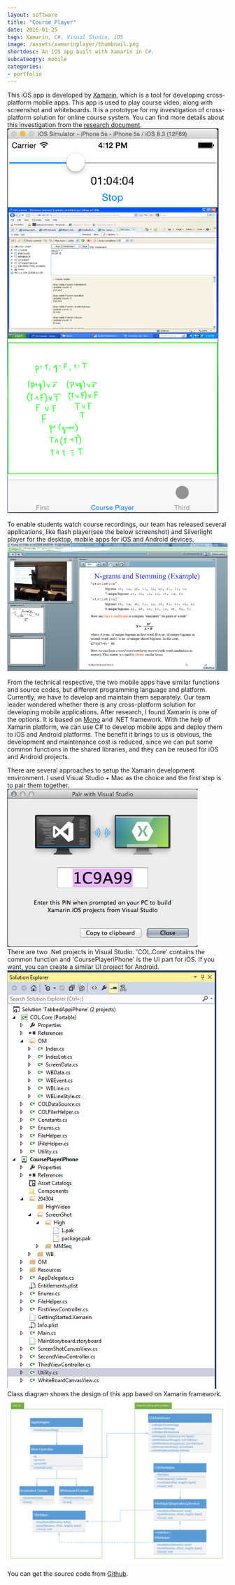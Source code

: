 ```yaml
---
layout: software
title: "Course Player"
date: 2016-01-25
tags: Xamarin, C#, Visual Studio, iOS
image: /assets/xamarinplayer/thumbnail.png
shortdesc: An iOS app built with Xamarin in C#.
subcateogry: mobile
categories:
- portfolio
---
```


This iOS app is developed by [Xamarin](https://xamarin.com/), which is a tool for developing cross-platform mobile apps. This app is used to play course video, along with screenshot and whiteboards. It is a prototype for my investigation of cross-platform solution for online course system. You can find more details about this investigation from the [research document](https://github.com/jojozhuang/Work/blob/master/Xamarin/Doc/XamarinResearch.docx).  
![iosapp](/assets/xamarinplayer/iosapp.png "iosapp")  

To enable students watch course recordings, our team has released several applications, like flash player(see the below screenshot) and Silverlight player for the desktop, mobile apps for iOS and Android devices.  
![flash](/assets/xamarinplayer/flash.png "flash")

From the technical respective, the two mobile apps have similar functions and source codes, but different programming language and platform. Currently, we have to develop and maintain them separately. Our team leader wondered whether there is any cross-platform solution for developing mobile applications. After research, I found Xamarin is one of the options. It is based on [Mono](http://www.mono-project.com/) and .NET framework. With the help of Xamarin platform, we can use C# to develop mobile apps and deploy them to iOS and Android platforms. The benefit it brings to us is obvious, the development and maintenance cost is reduced, since we can put some common functions in the shared libraries, and they can be reused for iOS and Android projects.

There are several approaches to setup the Xamarin development environment. I used Visual Studio + Mac as the choice and the first step is to pair them together.  
![pair](/assets/xamarinplayer/pair.png "pair")  
There are two .Net projects in Visual Studio. 'COL.Core' contains the common function and 'CoursePlayeriPhone' is the UI part for iOS. If you want, you can create a similar UI project for Android.
![vs](/assets/xamarinplayer/vs.png "vs")  
Class diagram shows the design of this app based on Xamarin framework.
![framework](/assets/xamarinplayer/framework.png "framework")  

You can get the source code from [Github](https://github.com/jojozhuang/Work/tree/master/Xamarin/XamarinPlayeriPhone "Source Code").

